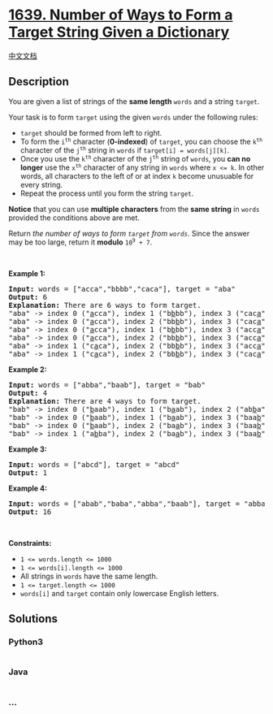 # [1639. Number of Ways to Form a Target String Given a Dictionary](https://leetcode.com/problems/number-of-ways-to-form-a-target-string-given-a-dictionary)

[中文文档](/solution/1600-1699/1639.Number%20of%20Ways%20to%20Form%20a%20Target%20String%20Given%20a%20Dictionary/README.md)

## Description

<p>You are given a list of strings of the <strong>same length</strong> <code>words</code> and a string <code>target</code>.</p>

<p>Your task is to form <code>target</code> using the given <code>words</code> under the following rules:</p>

<ul>
	<li><code>target</code> should be formed from left to right.</li>
	<li>To form the <code>i<sup>th</sup></code> character (<strong>0-indexed</strong>) of <code>target</code>, you can choose the <code>k<sup>th</sup></code> character of the <code>j<sup>th</sup></code> string in <code>words</code> if <code>target[i] = words[j][k]</code>.</li>
	<li>Once you use the <code>k<sup>th</sup></code> character of the <code>j<sup>th</sup></code> string of <code>words</code>, you <strong>can no longer</strong> use the <code>x<sup>th</sup></code> character of any string in <code>words</code> where <code>x &lt;= k</code>. In other words, all characters to the left of or at index <code>k</code> become unusuable for every string.</li>
	<li>Repeat the process until you form the string <code>target</code>.</li>
</ul>

<p><strong>Notice</strong>&nbsp;that you can use <strong>multiple characters</strong> from the <strong>same string</strong> in <code>words</code> provided the conditions above are met.</p>

<p>Return <em>the number of ways to form <code>target</code> from <code>words</code></em>. Since the answer may be too large, return it <strong>modulo</strong> <code>10<sup>9</sup> + 7</code>.</p>

<p>&nbsp;</p>
<p><strong>Example 1:</strong></p>

<pre>
<strong>Input:</strong> words = [&quot;acca&quot;,&quot;bbbb&quot;,&quot;caca&quot;], target = &quot;aba&quot;
<strong>Output:</strong> 6
<strong>Explanation:</strong> There are 6 ways to form target.
&quot;aba&quot; -&gt; index 0 (&quot;<u>a</u>cca&quot;), index 1 (&quot;b<u>b</u>bb&quot;), index 3 (&quot;cac<u>a</u>&quot;)
&quot;aba&quot; -&gt; index 0 (&quot;<u>a</u>cca&quot;), index 2 (&quot;bb<u>b</u>b&quot;), index 3 (&quot;cac<u>a</u>&quot;)
&quot;aba&quot; -&gt; index 0 (&quot;<u>a</u>cca&quot;), index 1 (&quot;b<u>b</u>bb&quot;), index 3 (&quot;acc<u>a</u>&quot;)
&quot;aba&quot; -&gt; index 0 (&quot;<u>a</u>cca&quot;), index 2 (&quot;bb<u>b</u>b&quot;), index 3 (&quot;acc<u>a</u>&quot;)
&quot;aba&quot; -&gt; index 1 (&quot;c<u>a</u>ca&quot;), index 2 (&quot;bb<u>b</u>b&quot;), index 3 (&quot;acc<u>a</u>&quot;)
&quot;aba&quot; -&gt; index 1 (&quot;c<u>a</u>ca&quot;), index 2 (&quot;bb<u>b</u>b&quot;), index 3 (&quot;cac<u>a</u>&quot;)
</pre>

<p><strong>Example 2:</strong></p>

<pre>
<strong>Input:</strong> words = [&quot;abba&quot;,&quot;baab&quot;], target = &quot;bab&quot;
<strong>Output:</strong> 4
<strong>Explanation:</strong> There are 4 ways to form target.
&quot;bab&quot; -&gt; index 0 (&quot;<u>b</u>aab&quot;), index 1 (&quot;b<u>a</u>ab&quot;), index 2 (&quot;ab<u>b</u>a&quot;)
&quot;bab&quot; -&gt; index 0 (&quot;<u>b</u>aab&quot;), index 1 (&quot;b<u>a</u>ab&quot;), index 3 (&quot;baa<u>b</u>&quot;)
&quot;bab&quot; -&gt; index 0 (&quot;<u>b</u>aab&quot;), index 2 (&quot;ba<u>a</u>b&quot;), index 3 (&quot;baa<u>b</u>&quot;)
&quot;bab&quot; -&gt; index 1 (&quot;a<u>b</u>ba&quot;), index 2 (&quot;ba<u>a</u>b&quot;), index 3 (&quot;baa<u>b</u>&quot;)
</pre>

<p><strong>Example 3:</strong></p>

<pre>
<strong>Input:</strong> words = [&quot;abcd&quot;], target = &quot;abcd&quot;
<strong>Output:</strong> 1
</pre>

<p><strong>Example 4:</strong></p>

<pre>
<strong>Input:</strong> words = [&quot;abab&quot;,&quot;baba&quot;,&quot;abba&quot;,&quot;baab&quot;], target = &quot;abba&quot;
<strong>Output:</strong> 16
</pre>

<p>&nbsp;</p>
<p><strong>Constraints:</strong></p>

<ul>
	<li><code>1 &lt;= words.length &lt;= 1000</code></li>
	<li><code>1 &lt;= words[i].length &lt;= 1000</code></li>
	<li>All strings in <code>words</code> have the same length.</li>
	<li><code>1 &lt;= target.length &lt;= 1000</code></li>
	<li><code>words[i]</code> and <code>target</code> contain only lowercase English letters.</li>
</ul>

## Solutions

<!-- tabs:start -->

### **Python3**

```python

```

### **Java**

```java

```

### **...**

```

```

<!-- tabs:end -->
